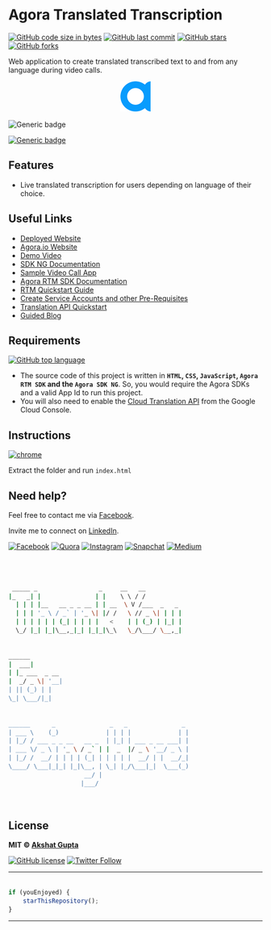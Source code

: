 # Agora Translated Transcription

[![GitHub code size in bytes](https://img.shields.io/github/languages/code-size/akshatvg/Agora-Translated-Transcription?logo=github&style=social)](https://github.com/akshatvg/) [![GitHub last commit](https://img.shields.io/github/last-commit/akshatvg/Agora-Translated-Transcription?style=social&logo=git)](https://github.com/akshatvg/) [![GitHub stars](https://img.shields.io/github/stars/akshatvg/Agora-Translated-Transcription?style=social)](https://github.com/akshatvg/Agora-Translated-Transcription/stargazers) [![GitHub forks](https://img.shields.io/github/forks/akshatvg/Agora-Translated-Transcription?style=social&logo=git)](https://github.com/akshatvg/Agora-Translated-Transcription/network)

Web application to create translated transcribed text to and from any language during video calls.

<p align="center">
<a href="https://translation.akshatvg.com">
<img src="./favicon.png" width="60px" alt="Agora.io"/>
</a>
</p>

![Generic badge](https://img.shields.io/badge/Agora-Translated-Transcription-orange) 

[![Generic badge](https://img.shields.io/badge/view-demo-purple)](https://www.loom.com/share/f9ba432d333a4b428646a5536ab23c54)

## Features

- Live translated transcription for users depending on language of their choice.

## Useful Links

- [Deployed Website](https://translation.akshatvg.com)
- [Agora.io Website](https://www.agora.io/)
- [Demo Video](https://www.loom.com/share/f9ba432d333a4b428646a5536ab23c54)
- [SDK NG Documentation](https://agoraio-community.github.io/AgoraWebSDK-NG/api/en/index.html)
- [Sample Video Call App](https://github.com/AgoraIO-Community/AgoraWebSDK-NG/tree/master/Demo/basicVideoCall)
- [Agora RTM SDK Documentation](https://docs.agora.io/en/Real-time-Messaging/API%20Reference/RTM_web/v1.0.0/index.html)
- [RTM Quickstart Guide](https://docs.agora.io/en/Real-time-Messaging/messaging_web?platform=Web)
- [Create Service Accounts and other Pre-Requisites](https://cloud.google.com/translate/docs/setup)
- [Translation API Quickstart](https://cloud.google.com/translate/docs/basic/quickstart#translate_translate_text-drest)
- [Guided Blog](https://medium.com/@akshatvg/build-a-live-translated-transcriptions-service-within-your-video-call-web-app-7578aadd6baf)

## Requirements

[![GitHub top language](https://img.shields.io/github/languages/top/akshatvg/Agora-Translated-Transcription?logo=javascript&style=social)](https://github.com/akshatvg/)

- The source code of this project is written in **`HTML`, `CSS`, `JavaScript`, `Agora RTM SDK` and the `Agora SDK NG`**. So, you would require the Agora SDKs and a valid App Id to run this project.
- You will also need to enable the [Cloud Translation API](https://console.cloud.google.com/apis/library/translate.googleapis.com) from the Google Cloud Console.


## Instructions

[![chrome](https://img.shields.io/badge/Open-index.html-lightgrey.svg?logo=google-chrome&style=popout&logoColor=red)](https://translation.akshatvg.com)

Extract the folder and run `index.html`


## Need help?


Feel free to contact me via [Facebook](https://www.facebook.com/akshatvg).

Invite me to connect on [LinkedIn](https://www.linkedin.com/in/akshatvg/).

[![Facebook](https://img.shields.io/badge/Facebook-add-blue.svg?logo=facebook&logoColor=white)](https://www.facebook.com/akshatvg) [![Quora](https://img.shields.io/badge/Quora-ask-red.svg?logo=quora)](https://www.quora.com/profile/Akshat-Gupta-279) [![Instagram](https://img.shields.io/badge/Instagram-follow-purple.svg?logo=instagram&logoColor=white)](https://www.instagram.com/akshatvg/) [![Snapchat](https://img.shields.io/badge/Snapchat-add-yellow.svg?logo=snapchat&logoColor=white)](https://www.snapchat.com/add/akshatvg) [![Medium](https://img.shields.io/badge/Medium-follow-black.svg?logo=medium&logoColor=white)](https://medium.com/@akshatvg)


```bash



 _____ _                 _     __   __            
|_   _| |               | |    \ \ / /            
  | | | |__   __ _ _ __ | | __  \ V /___  _   _   
  | | | '_ \ / _` | '_ \| |/ /   \ // _ \| | | |  
  | | | | | | (_| | | | |   <    | | (_) | |_| |  
  \_/ |_| |_|\__,_|_| |_|_|\_\   \_/\___/ \__,_|  
                                                  
                                                  
______                                            
|  ___|                                           
| |_ ___  _ __                                    
|  _/ _ \| '__|                                   
| || (_) | |                                      
\_| \___/|_|                                      
                                                  
                                                  
______      _               _   _               _ 
| ___ \    (_)             | | | |             | |
| |_/ / ___ _ _ __   __ _  | |_| | ___ _ __ ___| |
| ___ \/ _ \ | '_ \ / _` | |  _  |/ _ \ '__/ _ \ |
| |_/ /  __/ | | | | (_| | | | | |  __/ | |  __/_|
\____/ \___|_|_| |_|\__, | \_| |_/\___|_|  \___(_)
                     __/ |                        
                    |___/                         

 


```

## License

**MIT &copy; [Akshat Gupta](https://github.com/akshatvg/Agora-Translated-Transcription/blob/master/LICENSE)**

[![GitHub license](https://img.shields.io/github/license/akshatvg/Agora-Translated-Transcription?style=social&logo=github)](https://github.com/akshatvg/Agora-Translated-Transcription/blob/master/LICENSE) [![Twitter Follow](https://img.shields.io/twitter/follow/akshatvg?style=social)](https://twitter.com/akshatvg)

---------

```javascript

if (youEnjoyed) {
    starThisRepository();
}

```

-----------

